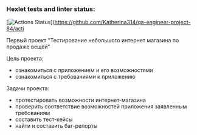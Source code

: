 ### Hexlet tests and linter status:
[![Actions Status](https://github.com/Katherina314/qa-engineer-project-84/actions/workflows/hexlet-check.yml/badge.svg)](https://github.com/Katherina314/qa-engineer-project-84/acti

Первый проект
"Тестирование небольшого интернет магазина по продаже вещей"

Цель проекта:
- ознакомиться с приложением и его возможностями
- ознакомиться с требованиями к приложению

Задачи проекта:
- протестировать возможности интернет-магазина
- проверить соответствие возможностей приложения заявленным требованиям
- составить тест-кейсы
- найти и составить баг-репорты


